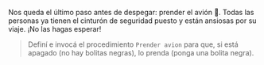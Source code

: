 <gs-attire attire-url="https://raw.githubusercontent.com/MumukiProject/mumuki-guia-gobstones-aeropuerto/master/assets/attires/config_1571764275850.json"></gs-attire>

<gs-toolbox toolbox-url="https://raw.githubusercontent.com/MumukiProject/mumuki-guia-gobstones-aeropuerto/master/assets/toolbox_1571764717868.xml"></gs-toolbox>

Nos queda el último paso antes de despegar: prender el avión :star_struck:. Todas las personas ya tienen el cinturón de seguridad puesto y están ansiosas por su viaje. ¡No las hagas esperar!

> Definí e invocá el procedimiento `Prender avion` para que, si está apagado (no hay bolitas negras), lo prenda (ponga una bolita negra). 

